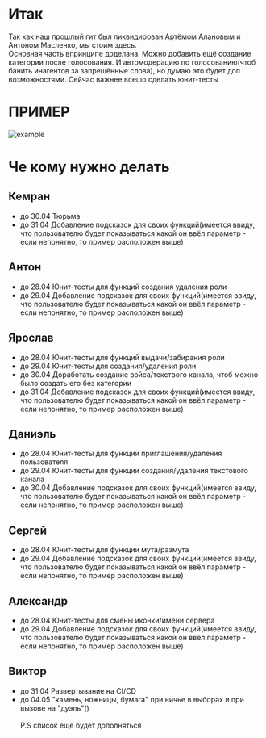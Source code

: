 # Итак
Так как наш прошлый гит был ликвидирован Артёмом Алановым и Антоном Масленко, мы стоим здесь. 
<br>
 Основная часть впринципе доделана. Можно добавить ещё создание категории после голосования. И автомодерацию по голосованию(чтоб банить инагентов за запрещённые слова), но думаю это будет доп возможностями. Сейчас важнее всешо сделать юнит-тесты
# ПРИМЕР
![example](https://github.com/remr2005/reports/blob/main/example.png)
# Че кому нужно делать
## Кемран
- до 30.04 Тюрьма
- до 31.04 Добавление подсказок для своих функций(имеется ввиду, что пользователю будет показываться какой он ввёл параметр - если непонятно, то пример расположен выше)
## Антон 
- до 28.04 Юнит-тесты для функций создания удаления роли
- до 29.04 Добавление подсказок для своих функций(имеется ввиду, что пользователю будет показываться какой он ввёл параметр - если непонятно, то пример расположен выше)
## Ярослав
- до 28.04 Юнит-тесты для функций выдачи/забирания роли
- до 29.04 Юнит-тесты для создания/удаления роли
- до 30.04 Доработать создание войса/текствого канала, чтоб можно было создать его без категории
- до 31.04 Добавление подсказок для своих функций(имеется ввиду, что пользователю будет показываться какой он ввёл параметр - если непонятно, то пример расположен выше)
## Даниэль
- до 28.04 Юнит-тесты для функций приглашения/удаления пользователя
- до 29.04 Юнит-тесты для функции создания/удаления текстового канала
- до 30.04 Добавление подсказок для своих функций(имеется ввиду, что пользователю будет показываться какой он ввёл параметр - если непонятно, то пример расположен выше)
## Сергей
- до 28.04 Юнит-тесты для функции мута/размута
- до 29.04 Добавление подсказок для своих функций(имеется ввиду, что пользователю будет показываться какой он ввёл параметр - если непонятно, то пример расположен выше)
## Александр
- до 28.04 Юнит-тесты для смены иконки/имени сервера
- до 29.04 Добавление подсказок для своих функций(имеется ввиду, что пользователю будет показываться какой он ввёл параметр - если непонятно, то пример расположен выше)
## Виктор
- до 31.04 Развертывание на CI/CD
- до 04.05 "камень, ножницы, бумага" при ничье в выборах и при вызове на "дуэль"()
<br><br>
P.S список ещё будет дополняться
